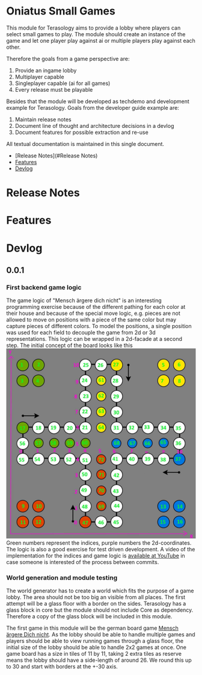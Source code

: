 # Oniatus Small Games

This module for Terasology aims to provide a lobby where players can select small games to play. 
The module should create an instance of the game and let one player play against ai or multiple players play
against each other.

Therefore the goals from a game perspective are:
1. Provide an ingame lobby
2. Multiplayer capable
3. Singleplayer capable (ai for all games)
4. Every release must be playable

Besides that the module will be developed as techdemo and development example for Terasology.
Goals from the developer guide example are:
1. Maintain release notes
2. Document line of thought and architecture decisions in a devlog
3. Document features for possible extraction and re-use

All textual documentation is maintained in this single document.

* [Release Notes](#Release Notes)
* [Features](#Features)
* [Devlog](#Devlog)

# Release Notes

# Features

# Devlog

## 0.0.1

### First backend game logic
The game logic of "Mensch ärgere dich nicht" is an interesting programming exercise because of the different pathing
for each color at their house and because of the special move logic, e.g. pieces are not allowed
to move on positions with a piece of the same color but may capture pieces of different colors.
To model the positions, a single position was used for each field to decouple the game from 2d or 3d representations.
This logic can be wrapped in a 2d-facade at a second step.
The initial concept of the board looks like this
![Game Board](doc/board.jpg "Board")
Green numbers represent the indices, purple numbers the 2d-coordinates.
The logic is also a good exercise for test driven development.
A video of the implementation for the indices and game logic is [available at YouTube](https://youtu.be/iNGY-hZ_aR4) 
in case someone is interested of the process between commits.

### World generation and module testing
The world generator has to create a world which fits the purpose of a game lobby.
The area should not be too big an visible from all places. The first attempt will be a glass
floor with a border on the sides. Terasology has a glass block in core but the module should not include Core as
dependency. Therefore a copy of the glass block will be included in this module.

The first game in this module will be the german board game [Mensch ärgere Dich nicht](https://en.wikipedia.org/wiki/Mensch_%C3%A4rgere_dich_nicht).
As the lobby should be able to handle multiple games and players should be able to view running games through a glass floor, 
the initial size of the lobby should be able to handle 2x2 games at once.
One game board has a size in tiles of 11 by 11, taking 2 extra tiles as reserve means the lobby should have a side-length
of around 26. We round this up to 30 and start with borders at the +-30 axis.